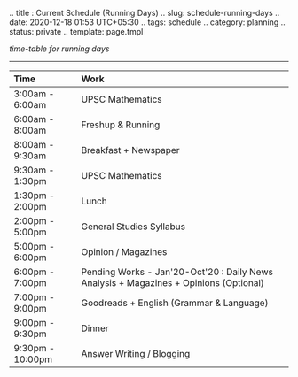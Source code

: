 .. title : Current Schedule (Running Days)
.. slug: schedule-running-days
.. date: 2020-12-18 01:53 UTC+05:30
.. tags: schedule
.. category: planning
.. status: private
.. template: page.tmpl

*time-table for running days*
<!-- TEASER_END -->

***

| Time             | Work                                                         |
| :--------------- | :----------------------------------------------------------- |
| 3:00am - 6:00am  | UPSC Mathematics                                             |
| 6:00am - 8:00am  | Freshup & Running                                            |
| 8:00am - 9:30am  | Breakfast + Newspaper                                        |
| 9:30am - 1:30pm  | UPSC Mathematics                                             |
| 1:30pm - 2:00pm  | Lunch                                                        |
| 2:00pm - 5:00pm  | General Studies Syllabus                                     |
| 5:00pm - 6:00pm  | Opinion / Magazines                                          |
| 6:00pm - 7:00pm  | Pending Works - Jan'20-Oct'20 : Daily News Analysis + Magazines + Opinions (Optional) |
| 7:00pm - 9:00pm  | Goodreads + English (Grammar & Language)                     |
| 9:00pm - 9:30pm  | Dinner                                                       |
| 9:30pm - 10:00pm | Answer Writing / Blogging                                    |
